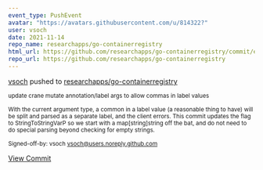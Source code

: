 ```yaml
---
event_type: PushEvent
avatar: "https://avatars.githubusercontent.com/u/814322?"
user: vsoch
date: 2021-11-14
repo_name: researchapps/go-containerregistry
html_url: https://github.com/researchapps/go-containerregistry/commit/e562b987cbb648b834aba1e9c7d1449c12166e5b
repo_url: https://github.com/researchapps/go-containerregistry
---
```


<a href='https://github.com/vsoch' target='_blank'>vsoch</a> pushed to <a href='https://github.com/researchapps/go-containerregistry' target='_blank'>researchapps/go-containerregistry</a>

<small>update crane mutate annotation/label args to allow commas in label values

With the current argument type, a common in a label value (a reasonable thing to have)
will be split and parsed as a separate label, and the client errors. This commit updates
the flag to StringToStringVarP so we start with a map[string]string off the bat, and do not
need to do special parsing beyond checking for empty strings.

Signed-off-by: vsoch <vsoch@users.noreply.github.com></small>

<a href='https://github.com/researchapps/go-containerregistry/commit/e562b987cbb648b834aba1e9c7d1449c12166e5b' target='_blank'>View Commit</a>